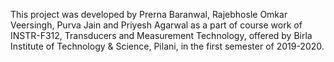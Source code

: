 This project was developed by Prerna Baranwal, Rajebhosle Omkar Veersingh, Purva Jain and Priyesh Agarwal as a part of course work of INSTR-F312,
Transducers and Measurement Technology, offered by Birla Institute of Technology & Science, Pilani, in the first semester of 2019-2020. 

